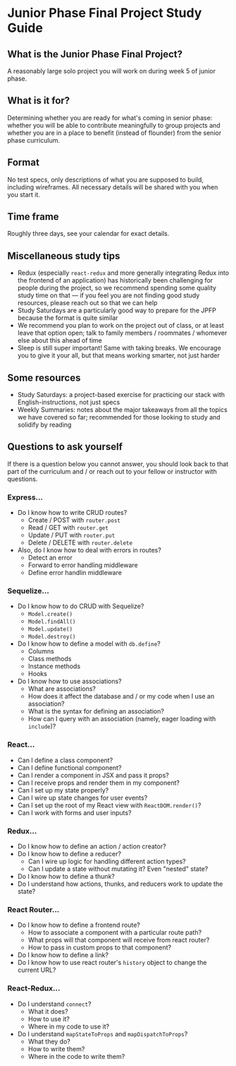 # Junior Phase Final Project Study Guide

## What is the Junior Phase Final Project?

A reasonably large solo project you will work on during week 5 of junior phase.

## What is it for?

Determining whether you are ready for what's coming in senior phase: whether you will be able to contribute meaningfully to group projects and whether you are in a place to benefit (instead of flounder) from the senior phase curriculum.

## Format

No test specs, only descriptions of what you are supposed to build, including wireframes. All necessary details will be shared with you when you start it.

## Time frame

Roughly three days, see your calendar for exact details.

## Miscellaneous study tips

- Redux (especially `react-redux` and more generally integrating Redux into the frontend of an application) has historically been challenging for people during the project, so we recommend spending some quality study time on that — if you feel you are not finding good study resources, please reach out so that we can help
- Study Saturdays are a particularly good way to prepare for the JPFP because the format is quite similar
- We recommend you plan to work on the project out of class, or at least leave that option open; talk to family members / roommates / whomever else about this ahead of time
- Sleep is still super important! Same with taking breaks. We encourage you to give it your all, but that means working smarter, not just harder

## Some resources

- Study Saturdays: a project-based exercise for practicing our stack with English-instructions, not just specs
- Weekly Summaries: notes about the major takeaways from all the topics we have covered so far; recommended for those looking to study and solidify by reading

## Questions to ask yourself

If there is a question below you cannot answer, you should look back to that part of the curriculum and / or reach out to your fellow or instructor with questions.

### Express...

- Do I know how to write CRUD routes?
  - Create / POST with `router.post`
  - Read / GET with `router.get`
  - Update / PUT with `router.put`
  - Delete / DELETE with `router.delete`
- Also, do I know how to deal with errors in routes?
  - Detect an error
  - Forward to error handling middleware
  - Define error handlin middleware

### Sequelize...

- Do I know how to do CRUD with Sequelize?
  - `Model.create()`
  - `Model.findAll()`
  - `Model.update()`
  - `Model.destroy()`
- Do I know how to define a model with `db.define`?
  - Columns
  - Class methods
  - Instance methods
  - Hooks
- Do I know how to use associations?
  - What are associations?
  - How does it affect the database and / or my code when I use an association?
  - What is the syntax for defining an association?
  - How can I query with an association (namely, eager loading with `include`)?

### React...

- Can I define a class component?
- Can I define functional component?
- Can I render a component in JSX and pass it props?
- Can I receive props and render them in my component?
- Can I set up my state properly?
- Can I wire up state changes for user events?
- Can I set up the root of my React view with `ReactDOM.render()`?
- Can I work with forms and user inputs?

### Redux...

- Do I know how to define an action / action creator?
- Do I know how to define a reducer?
  - Can I wire up logic for handling different action types?
  - Can I update a state without mutating it? Even "nested" state?
- Do I know how to define a thunk?
- Do I understand how actions, thunks, and reducers work to update the state?

### React Router...

- Do I know how to define a frontend route?
  - How to associate a component with a particular route path?
  - What props will that component will receive from react router?
  - How to pass in custom props to that component?
- Do I know how to define a link?
- Do I know how to use react router's `history` object to change the current URL?

### React-Redux...

- Do I understand `connect`?
  - What it does?
  - How to use it?
  - Where in my code to use it?
- Do I understand `mapStateToProps` and `mapDispatchToProps`?
  - What they do?
  - How to write them?
  - Where in the code to write them?

